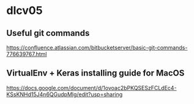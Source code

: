 # dlcv05
## Useful git commands
https://confluence.atlassian.com/bitbucketserver/basic-git-commands-776639767.html
## VirtualEnv + Keras installing guide for MacOS
https://docs.google.com/document/d/1ovoac2bPKQSESzFCLdEc4-KSsKNHd15J4n6QGudpMlg/edit?usp=sharing
